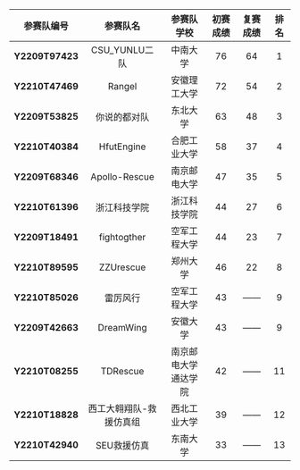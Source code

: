 | **参赛队编号**  |      **参赛队名**       |    **参赛队学校**    | **初赛成绩** | **复赛成绩** | **排名** |
| :-------------: | :---------------------: | :------------------: | :----------: | :----------: | :------: |
| **Y2209T97423** |      CSU_YUNLU二队      |       中南大学       |      76      |      64      |    1     |
| **Y2210T47469** |         Rangel          |     安徽理工大学     |      72      |      54      |    2     |
| **Y2209T53825** |      你说的都对队       |       东北大学       |      63      |      48      |    3     |
| **Y2210T40384** |       HfutEngine        |     合肥工业大学     |      58      |      37      |    4     |
| **Y2209T68346** |      Apollo-Rescue      |     南京邮电大学     |      47      |      35      |    5     |
| **Y2210T61396** |      浙江科技学院       |     浙江科技学院     |      44      |      27      |    6     |
| **Y2209T18491** |       fightogther       |     空军工程大学     |      44      |      23      |    7     |
| **Y2210T89595** |        ZZUrescue        |       郑州大学       |      46      |      22      |    8     |
| **Y2210T85026** |        雷厉风行         |     空军工程大学     |      43      |      ——      |    9     |
| **Y2209T42663** |        DreamWing        |       安徽大学       |      43      |      ——      |    9     |
| **Y2210T08255** |        TDRescue         | 南京邮电大学通达学院 |      42      |      ——      |    11    |
| **Y2210T18828** | 西工大翱翔队-救援仿真组 |     西北工业大学     |      39      |      ——      |    12    |
| **Y2210T42940** |       SEU救援仿真       |       东南大学       |      33      |      ——      |    13    |